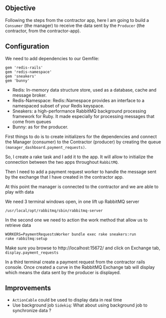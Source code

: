## Objective
Following the steps from the contractor app, here I am going to build a `Consumer` (the manager) to receive the data sent by the `Producer` (the contractor, from the contractor-app).

## Configuration
We need to add dependencies to our Gemfile:
```
gem 'redis-rails'
gem 'redis-namespace'
gem 'sneakers'
gem 'bunny'
```

* Redis: In-memory data structure store, used as a database, cache and message broker.
* Redis-Namespace: Redis::Namespace provides an interface to a namespaced subset of your Redis keyspace.
* Sneakers: a high-performance RabbitMQ background processing framework for Ruby. It made especially for processing messages that come from queues
* Bunny: as for the producer.

First things to do is to create initializers for the dependencies and connect the Manager (consumer) to the Contractor (producer) by creating the queue `(manager_dashboard.payment_requests)`.

So, I create a rake task and I add it to the app. It will allow to initialize the connection between the two apps throughout `RabbitMQ`.

Then I need to add a payment request worker to handle the message sent by the exchange that I have created in the contractor app.

At this point the manager is connected to the contractor and we are able to play with data

We need 3 terminal windows open, in one lift up RabbitMQ server
```
/usr/local/opt/rabbitmq/sbin/rabbitmq-server
```

In the second one we need to action the work method that allow us to retrieve data
```
WORKERS=PaymentRequestsWorker bundle exec rake sneakers:run
rake rabbitmq:setup
```
Make sure you browse to http://localhost:15672/ and click on Exchange tab, `display.payment_requests`

In a third terminal create a payment request from the contractor rails console. Once created a curve in the RabbitMQ Exchange tab will display which means the data sent by the producer is displayed.

## Improvements
* `ActionCable` could be used to display data in real time
* Use background job `Sidekiq`: What about using background job to synchronize data ?
